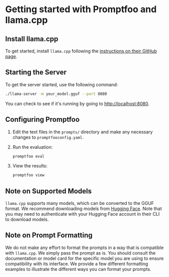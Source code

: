 # Getting started with Promptfoo and llama.cpp

## Install llama.cpp

To get started, install `llama.cpp` following the [instructions on their GitHub page](https://github.com/ggerganov/llama.cpp).

## Starting the Server

To get the server started, use the following command:

```bash
./llama-server -m your_model.gguf --port 8080
```

You can check to see if it's running by going to [http://localhost:8080](http://localhost:8080).

## Configuring Promptfoo

1. Edit the text files in the `prompts/` directory and make any necessary changes to `promptfooconfig.yaml`.

2. Run the evaluation:

   ```sh
   promptfoo eval
   ```

3. View the results:

   ```sh
   promptfoo view
   ```

## Note on Supported Models

`llama.cpp` supports many models, which can be converted to the GGUF format. We recommend downloading models from [Hugging Face](https://huggingface.co/models?library=gguf). Note that you may need to authenticate with your Hugging Face account in their CLI to download models.

## Note on Prompt Formatting

We do not make any effort to format the prompts in a way that is compatible with `llama.cpp`. We simply pass the prompt as is. You should consult the documentation or model card for the specific model you are using to ensure compatibility with its interface. We provide a few different formatting examples to illustrate the different ways you can format your prompts.
